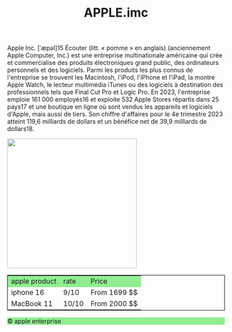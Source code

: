 <html>
    <header>
        <h1>APPLE.imc</h1>
</header>
<main>
<p>Apple Inc. [ˈæpəl]15 Écouter (litt. « pomme » en anglais) (anciennement Apple Computer, Inc.) est une entreprise multinationale américaine qui crée et commercialise des produits électroniques grand public, des ordinateurs personnels et des logiciels. Parmi les produits les plus connus de l'entreprise se trouvent les Macintosh, l'iPod, l'iPhone et l'iPad, la montre Apple Watch, le lecteur multimédia iTunes ou des logiciels à destination des professionnels tels que Final Cut Pro et Logic Pro. En 2023, l'entreprise emploie 161 000 employés16 et exploite 532 Apple Stores répartis dans 25 pays17 et une boutique en ligne où sont vendus les appareils et logiciels d'Apple, mais aussi de tiers. Son chiffre d'affaires pour le 4e trimestre 2023 atteint 119,6 milliards de dollars et un bénéfice net de 39,9 milliards de dollars18.</p>
<img src="https://europe1.discourse-cdn.com/unity/original/4X/c/c/a/ccaed31b7ffef4faa7cb328e7bf7100e6d021071.png"  style="width:300px;">
<table style="border: 1px solid black; border-collapse: collapse">
<tr style="background-color: lightgreen;">
<td>apple product</td>
<td>rate</td>
<td>Price</td>
</tr>
<tr>
<td>iphone 16</td>
<td>9/10 </td>
<td>From 1699 $$ </td>
</tr>
<tr>
<td>MacBook 11</td>
<td>10/10 </td>
<td>From 2000 $$</td>
</tr>
</table>
</main>
<footer>
<p style="background-color:lightgreen">© apple enterprise</p>
</footer>
</body>
</html>

